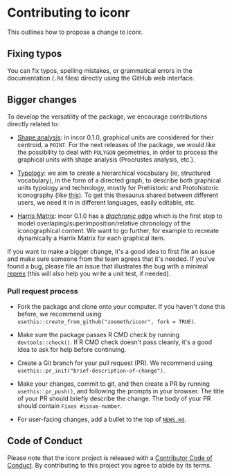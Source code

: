 # Contributing to iconr

This outlines how to propose a change to iconr.

## Fixing typos

You can fix typos, spelling mistakes, or grammatical errors in the documentation (`.Rd` files) directly using the GitHub web interface.  

## Bigger changes

To develop the versatility of the package, we encourage contributions directly related to:

* [Shape analysis](https://zoometh.github.io/iconr/articles/next.html#shape-analysis-1): in incor 0.1.0, graphical units are considered for their centroid, a `POINT`. For the next releases of the package, we would like the possibility to deal with `POLYGON` geometries, in order to process the graphical units with shape analysis (Procrustes analysis, etc.).  

* [Typology](https://zoometh.github.io/iconr/articles/next.html#typology-1): we aim to create a hierarchical vocabulary (ie, structured vocabulary), in the form of a directed graph, to describe both graphical units typology and technology, mostly for Prehistoric and Protohistoric iconography (like [this](https://raw.githubusercontent.com/zoometh/iconr/master/doc/img/typology_gu.png)). To get this thesaurus shared between different users, we need it in in different languages, easily editable, etc.  

* [Harris Matrix](https://zoometh.github.io/iconr/articles/next.html#harris-matrix-1): incor 0.1.0 has a [*diachronic* edge](https://zoometh.github.io/iconr/articles/index.html#contemporaneous-elements) which is the first step to model overlaping/superimposition/relative chronology of the iconographical content. We want to go further, for example to recreate dynamically a Harrix Matrix for each graphical item.

If you want to make a bigger change, it's a good idea to first file an issue and make sure someone from the team agrees that it's needed. If you've found a bug, please file an issue that illustrates the bug with a minimal 
[reprex](https://www.tidyverse.org/help/#reprex) (this will also help you write a unit test, if needed).

### Pull request process

*   Fork the package and clone onto your computer. If you haven't done this before, we recommend using `usethis::create_from_github("zoometh/iconr", fork = TRUE)`.

*   Make sure the package passes R CMD check by running `devtools::check()`. If R CMD check doesn't pass cleanly, it's a good idea to ask for help before continuing. 
*   Create a Git branch for your pull request (PR). We recommend using `usethis::pr_init("brief-description-of-change")`.

*   Make your changes, commit to git, and then create a PR by running `usethis::pr_push()`, and following the prompts in your browser.
    The title of your PR should briefly describe the change.
    The body of your PR should contain `Fixes #issue-number`.

*  For user-facing changes, add a bullet to the top of [`NEWS.md`](https://github.com/zoometh/iconr/blob/master/NEWS.md).


## Code of Conduct

Please note that the iconr project is released with a
[Contributor Code of Conduct](CODE_OF_CONDUCT.md). By contributing to this
project you agree to abide by its terms.

